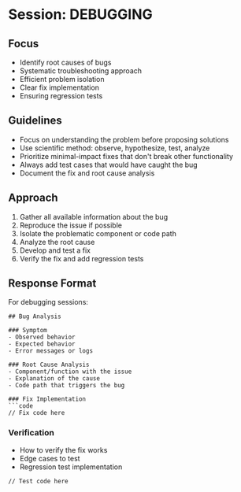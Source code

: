 # Session: DEBUGGING

## Focus
- Identify root causes of bugs
- Systematic troubleshooting approach
- Efficient problem isolation
- Clear fix implementation
- Ensuring regression tests

## Guidelines
- Focus on understanding the problem before proposing solutions
- Use scientific method: observe, hypothesize, test, analyze
- Prioritize minimal-impact fixes that don't break other functionality
- Always add test cases that would have caught the bug
- Document the fix and root cause analysis

## Approach
1. Gather all available information about the bug
2. Reproduce the issue if possible
3. Isolate the problematic component or code path
4. Analyze the root cause
5. Develop and test a fix
6. Verify the fix and add regression tests

## Response Format
For debugging sessions:

```
## Bug Analysis

### Symptom
- Observed behavior
- Expected behavior
- Error messages or logs

### Root Cause Analysis
- Component/function with the issue
- Explanation of the cause
- Code path that triggers the bug

### Fix Implementation
```code
// Fix code here
```

### Verification
- How to verify the fix works
- Edge cases to test
- Regression test implementation
```code
// Test code here
```
```
